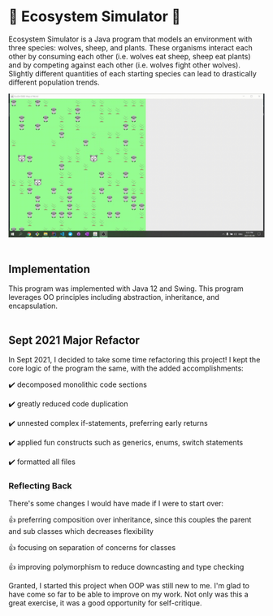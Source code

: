 # :seedling: Ecosystem Simulator :seedling:
Ecosystem Simulator is a Java program that models an environment with three species: wolves, sheep, and plants. These organisms interact each other by consuming each other (i.e. wolves eat sheep, sheep eat plants) and by competing against each other (i.e. wolves fight other wolves). Slightly different quantities of each starting species can lead to drastically different population trends.

![GIF of Ecosystem Simulator Program](ecosim.gif)\
&nbsp;

## Implementation
This program was implemented with Java 12 and Swing. This program leverages OO principles including abstraction, inheritance, and encapsulation.\
&nbsp;

## Sept 2021 Major Refactor
In Sept 2021, I decided to take some time refactoring this project! I kept the core logic of the program the same, with the added accomplishments:

:heavy_check_mark: decomposed monolithic code sections

:heavy_check_mark: greatly reduced code duplication

:heavy_check_mark: unnested complex if-statements, preferring early returns

:heavy_check_mark: applied fun constructs such as generics, enums, switch statements

:heavy_check_mark: formatted all files

### Reflecting Back
There's some changes I would have made if I were to start over:

:+1: preferring composition over inheritance, since this couples the parent and sub classes which decreases flexibility

:+1: focusing on separation of concerns for classes

:+1: improving polymorphism to reduce downcasting and type checking

Granted, I started this project when OOP was still new to me. I'm glad to have come so far to be able to improve on my work. Not only was this a great exercise, it was a good opportunity for self-critique. 
